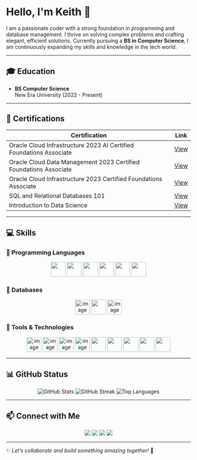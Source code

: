 # Hello, I'm Keith 👋

I am a passionate coder with a strong foundation in programming and database management. I thrive on solving complex problems and crafting elegant, efficient solutions. Currently pursuing a **BS in Computer Science**, I am continuously expanding my skills and knowledge in the tech world.

---

## 🎓 Education

- **BS Computer Science**  
  New Era University (2022 - Present)

---

## 📜 Certifications  

<div align="center">
  
| Certification | Link |
|---------------|------|
| Oracle Cloud Infrastructure 2023 AI Certified Foundations Associate | [View](https://catalog-education.oracle.com/pls/certview/sharebadge?id=88D786D50DB377B0E2EFA315A73303C40BCFDEA63103537603A08BAB6EFE37AF) |
| Oracle Cloud Data Management 2023 Certified Foundations Associate | [View](https://catalog-education.oracle.com/pls/certview/sharebadge?id=C6525463F712BB540E7EF900777E2DECC98ABFF349FB4843E7ECCDF12CC82547) |
| Oracle Cloud Infrastructure 2023 Certified Foundations Associate | [View](https://catalog-education.oracle.com/pls/certview/sharebadge?id=175CA23D6A2350CF2482BD9EB7009293C10802D341BB0361F983F7859F0C46FA) |
| SQL and Relational Databases 101 | [View](https://courses.cognitiveclass.ai/certificates/359e25539b534b0db24cd3157741affb) |
| Introduction to Data Science | [View](https://www.netacad.com/certificates?issuanceId=27704d51-1a7d-46d5-aee2-b1e4862ffd91) |

</div>

---

## 💻 Skills  

### 🔹 Programming Languages  
<p align="center">
  <img src="https://cdn.jsdelivr.net/gh/devicons/devicon/icons/python/python-original.svg" width="40" height="40"/>  
  <img src="https://cdn.jsdelivr.net/gh/devicons/devicon/icons/java/java-original.svg" width="40" height="40"/>  
  <img src="https://cdn.jsdelivr.net/gh/devicons/devicon/icons/typescript/typescript-original.svg" width="40" height="40"/>  
  <img src="https://cdn.jsdelivr.net/gh/devicons/devicon/icons/html5/html5-original.svg" width="40" height="40"/>  
  <img src="https://cdn.jsdelivr.net/gh/devicons/devicon/icons/css3/css3-original.svg" width="40" height="40"/>  
  <img src="https://cdn.jsdelivr.net/gh/devicons/devicon/icons/bash/bash-original.svg" width="40" height="40"/>  
</p>

### 🔹 Databases  
<p align="center">
  <img width="40" height="40" alt="image" src="https://github.com/user-attachments/assets/63be57f8-c2c2-4b8f-91a9-fec0253a0e1f" />  
  <img src="https://cdn.jsdelivr.net/gh/devicons/devicon/icons/postgresql/postgresql-original.svg" width="40" height="40"/>  
  <img width="40" height="40" alt="image" src="https://github.com/user-attachments/assets/2700aa93-cced-4fdc-9999-4dae7bed2b8f" />  
</p>

### 🔹 Tools & Technologies  
<p align="center">
  <img width="40" height="40" alt="image" src="https://github.com/user-attachments/assets/aeb2bb4a-a9a2-4b8a-9480-e3803b6b963d" /> 
  <img width="40" height="40" alt="image" src="https://github.com/user-attachments/assets/90bf4968-2fac-405a-96ea-b4858359d51c" /> 
  <img width="40" height="40" alt="image" src="https://github.com/user-attachments/assets/47b61240-5d16-4eda-95d4-173485ea9b65" /> 
  <img width="40" height="40" alt="image" src="https://github.com/user-attachments/assets/fe2ceca9-e214-4968-954d-91cb11546685" />
  <img src="https://cdn.jsdelivr.net/gh/devicons/devicon/icons/git/git-original.svg" width="40" height="40"/>  
  <img src="https://cdn.jsdelivr.net/gh/devicons/devicon/icons/github/github-original.svg" width="40" height="40"/>  
  <img src="https://cdn.jsdelivr.net/gh/devicons/devicon/icons/eclipse/eclipse-original.svg" width="40" height="40"/>  
  <img src="https://cdn.jsdelivr.net/gh/devicons/devicon/icons/vscode/vscode-original.svg" width="40" height="40"/>  
  <img src="https://cdn.jsdelivr.net/gh/devicons/devicon/icons/linux/linux-original.svg" width="40" height="40"/>  
</p>

---

## 📊 GitHub Status  

<p align="center">
  <img src="https://github-readme-stats.vercel.app/api?username=KeithMercado&show_icons=true&theme=radical" alt="GitHub Stats"/>  
  <img src="https://github-readme-streak-stats.herokuapp.com/?user=KeithMercado&theme=radical" alt="GitHub Streak"/>  
  <img src="https://github-readme-stats.vercel.app/api/top-langs/?username=KeithMercado&layout=compact&theme=radical" alt="Top Languages"/>  
</p>

---

## 📫 Connect with Me  

<p align="center">
  <a href="mailto:mercadojohnkeith21@gmail.com"><img src="https://img.shields.io/badge/Email-D14836?style=for-the-badge&logo=gmail&logoColor=white"/></a>  
  <a href="https://github.com/KeithMercado"><img src="https://img.shields.io/badge/GitHub-100000?style=for-the-badge&logo=github&logoColor=white"/></a>  
  <a href="https://www.facebook.com/johnkeith.supanmercado/"><img src="https://img.shields.io/badge/Facebook-1877F2?style=for-the-badge&logo=facebook&logoColor=white"/></a>  
  <a href="https://www.instagram.com/keithmrcdo/"><img src="https://img.shields.io/badge/Instagram-E4405F?style=for-the-badge&logo=instagram&logoColor=white"/></a>  
</p>

---

✨ *Let’s collaborate and build something amazing together!* 🚀
